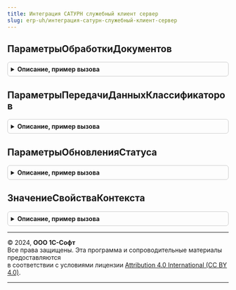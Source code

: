 ```yaml
---
title: Интеграция САТУРН служебный клиент сервер
slug: erp-uh/интеграция-сатурн-служебный-клиент-сервер
---
```



## ПараметрыОбработкиДокументов
<details style="margin: 1em 0; padding: 0.5em; border: 1px solid #ccc; border-radius: 6px;">

<summary style="font-weight: bold; cursor: pointer;">Описание, пример вызова</summary>

```bsl

// Инициализирует структуру передачи данных
//
// Возвращаемое значение:
// 	Структура - Описание:
// * Ссылка - ОпределяемыйТип.ДокументыСАТУРН, СправочникСсылка.СтанцииУправленияЗаказамиСАТУРН - Передаваемый документ
// * ОрганизацияСАТУРН - СправочникСсылка.КлассификаторОрганизацийСАТУРН - Организация
// * ДальнейшееДействие - ПеречислениеСсылка.ДальнейшиеДействияПоВзаимодействиюСАТУРН - Дальнейшее действие
Функция ПараметрыОбработкиДокументов() Экспорт
```

Пример вызова
```bsl
Результат = ИнтеграцияСАТУРНСлужебныйКлиентСервер.ПараметрыОбработкиДокументов() 
```
</details>

## ПараметрыПередачиДанныхКлассификаторов
<details style="margin: 1em 0; padding: 0.5em; border: 1px solid #ccc; border-radius: 6px;">

<summary style="font-weight: bold; cursor: pointer;">Описание, пример вызова</summary>

```bsl

// Инициализирует структуру передачи данных на создание классификаторов
//
// Возвращаемое значение:
// 	Структура - Описание:
// * Ссылка - СправочникСсылка.КлассификаторОрганизацийСАТУРН, СправочникСсылка.КлассификаторПАТСАТУРН, СправочникСсылка.ИмпортируемаяПартияСАТУРН - Передаваемый классификатор
// * ОрганизацияСАТУРН - СправочникСсылка.КлассификаторОрганизацийСАТУРН - Организация
// * ДальнейшееДействие - ПеречислениеСсылка.ДальнейшиеДействияПоВзаимодействиюСАТУРН - Дальнейшее действие
// * ДополнительныеПараметры - Структура
Функция ПараметрыПередачиДанныхКлассификаторов() Экспорт
```

Пример вызова
```bsl
Результат = ИнтеграцияСАТУРНСлужебныйКлиентСервер.ПараметрыПередачиДанныхКлассификаторов() 
```
</details>

## ПараметрыОбновленияСтатуса
<details style="margin: 1em 0; padding: 0.5em; border: 1px solid #ccc; border-radius: 6px;">

<summary style="font-weight: bold; cursor: pointer;">Описание, пример вызова</summary>

```bsl

// Возвращает структуру параметров обновления статуса.
//
// Параметры:
//  ПараметрыОбновленияСтатуса - Неопределено - Параметры обновления статуса
//
// Возвращаемое значение:
//  Структура, Неопределено - Параметры обновления статуса:
// * Статус - ПеречислениеСсылка
// * СтатусОбработки - ПеречислениеСсылка
// * ОперацияКвитанции - ПеречислениеСсылка
// * ПротоколОбмена - СправочникСсылка.САТУРНПрисоединенныеФайлы
// * ПараметрыЗапроса - Структура
// * ИдентификаторСтроки - Неопределено, Строка -
// * ОрганизацияСАТУРН - СправочникСсылка.КлассификаторОрганизацийСАТУРН
Функция ПараметрыОбновленияСтатуса(ПараметрыОбновленияСтатуса = Неопределено) Экспорт
```

Пример вызова
```bsl
Результат = ИнтеграцияСАТУРНСлужебныйКлиентСервер.ПараметрыОбновленияСтатуса(ПараметрыОбновленияСтатуса);
```
</details>

## ЗначениеСвойстваКонтекста
<details style="margin: 1em 0; padding: 0.5em; border: 1px solid #ccc; border-radius: 6px;">

<summary style="font-weight: bold; cursor: pointer;">Описание, пример вызова</summary>

```bsl

// Получает значение свойства переданного констекста
//
// Параметры:
// 	Контекст - ФормаКлиентскогоПриложения - Передаваемый контекст.
// 	ИмяСвойства - Строка - Имя свойства контекста
// Возвращаемое значение:
// 	Произвольный, Неопределено - Значение свойства контекста.
Функция ЗначениеСвойстваКонтекста(Контекст, ИмяСвойства) Экспорт
```

Пример вызова
```bsl
Результат = ИнтеграцияСАТУРНСлужебныйКлиентСервер.ЗначениеСвойстваКонтекста(Контекст, ИмяСвойства) 
```
</details>

---

© 2024, **ООО 1С-Софт**  
Все права защищены. Эта программа и сопроводительные материалы предоставляются  
в соответствии с условиями лицензии [Attribution 4.0 International (CC BY 4.0)](https://creativecommons.org/licenses/by/4.0/legalcode).

---
